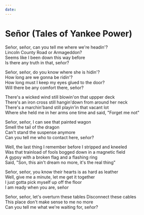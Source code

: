 ```yaml
---
date:
---
```


# Señor (Tales of Yankee Power)

Señor, señor, can you tell me where we're headin'?  
Lincoln County Road or Armageddon?  
Seems like I been down this way before  
Is there any truth in that, señor?

Señor, señor, do you know where she is hidin'?  
How long are we gonna be ridin'?  
How long must I keep my eyes glued to the door?  
Will there be any comfort there, señor?

There's a wicked wind still blowin'on that uppper deck  
There's an iron cross still hangin'down from around her neck  
There's a marchin'band still playin'in that vacant lot  
Where she held me in her arms one time and said, "Forget me not"

Señor, señor, I can see that painted wagon  
Smell the tail of the dragon  
Can't stand the suspense anymore  
Can you tell me who to contact here, señor?

Well, the last thing I remember before I stripped and kneeled  
Was that trainload of fools bogged down in a magnetic field  
A gypsy with a broken flag and a flashing ring  
Said, "Son, this ain't dream no more, it's the real thing"

Señor, señor, you know their hearts is as hard as leather  
Well, give me a minute, let me get it together  
I just gotta pick myself up off the floor  
I am ready when you are, señor

Señor, señor, let's overturn these tables
Disconnect these cables  
This place don't make sense to me no more  
Can you tell me what we're waiting for, señor?
